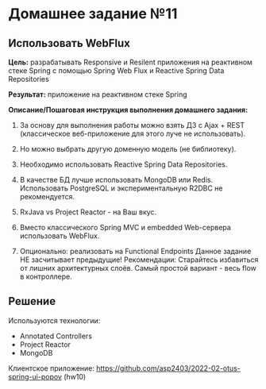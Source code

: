 # Домашнее задание №11

## Использовать WebFlux

**Цель:** разрабатывать Responsive и Resilent приложения на реактивном стеке Spring c помощью Spring Web Flux и Reactive Spring Data Repositories

**Результат:** приложение на реактивном стеке Spring

**Описание/Пошаговая инструкция выполнения домашнего задания:**

1. За основу для выполнения работы можно взять ДЗ с Ajax + REST (классическое веб-приложение для этого луче не использовать).
    
2. Но можно выбрать другую доменную модель (не библиотеку).
    
3. Необходимо использовать Reactive Spring Data Repositories.
    
4. В качестве БД лучше использовать MongoDB или Redis. Использовать PostgreSQL и экспериментальную R2DBC не рекомендуется.
    
5. RxJava vs Project Reactor - на Ваш вкус.
    
6. Вместо классического Spring MVC и embedded Web-сервера использовать WebFlux.
    
7. Опционально: реализовать на Functional Endpoints Данное задание НЕ засчитывает предыдущие! Рекомендации: Старайтесь избавиться от лишних архитектурных слоёв. Самый простой вариант - весь flow в контроллере.

## Решение

Используются технологии:

- Annotated Controllers
- Project Reactor
- MongoDB

Клиентское приложение:
https://github.com/asp2403/2022-02-otus-spring-ui-popov (hw10)